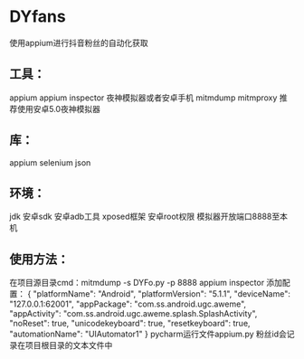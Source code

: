 # DYfans
使用appium进行抖音粉丝的自动化获取
## 工具：
appium appium inspector 夜神模拟器或者安卓手机 mitmdump mitmproxy
推荐使用安卓5.0夜神模拟器
## 库：
appium
selenium
json
## 环境：
jdk 安卓sdk 安卓adb工具 xposed框架 安卓root权限 模拟器开放端口8888至本机
## 使用方法：
在项目源目录cmd：mitmdump -s DYFo.py -p 8888
appium inspector 添加配置：
{
  "platformName": "Android",
  "platformVersion": "5.1.1",
  "deviceName": "127.0.0.1:62001",
  "appPackage": "com.ss.android.ugc.aweme",
  "appActivity": "com.ss.android.ugc.aweme.splash.SplashActivity",
  "noReset": true,
  "unicodekeyboard": true,
  "resetkeyboard": true,
  "automationName": "UIAutomator1"
}
pycharm运行文件appium.py
粉丝id会记录在项目根目录的文本文件中
